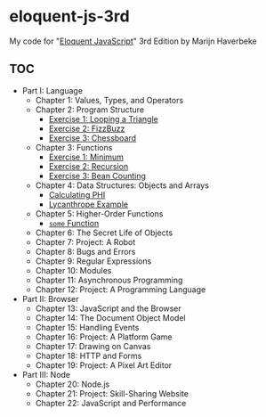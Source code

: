 # eloquent-js-3rd

My code for "[Eloquent JavaScript][1]" 3rd Edition by Marijn Haverbeke

## TOC

- Part I: Language
  - Chapter 1: Values, Types, and Operators
  - Chapter 2: Program Structure
    - [Exercise 1: Looping a Triangle](src/chapter01/looping_a_triangle.js)
    - [Exercise 2: FizzBuzz](src/chapter01/fizz_buzz.js)
    - [Exercise 3: Chessboard](src/chapter01/chessboard.js)
  - Chapter 3: Functions
    - [Exercise 1: Minimum](src/chapter03/minimum.js)
    - [Exercise 2: Recursion](src/chapter03/recursion.js)
    - [Exercise 3: Bean Counting](src/chapter03/bean_counting.js)
  - Chapter 4: Data Structures: Objects and Arrays
    - [Calculating PHI](src/chapter04/calculating_phi.js)
    - [Lycanthrope Example](src/chapter04/lycanthrope.js)
  - Chapter 5: Higher-Order Functions
    - [`some` Function](src/chapter05/some_function.js)
  - Chapter 6: The Secret Life of Objects
  - Chapter 7: Project: A Robot
  - Chapter 8: Bugs and Errors
  - Chapter 9: Regular Expressions
  - Chapter 10: Modules
  - Chapter 11: Asynchronous Programming
  - Chapter 12: Project: A Programming Language
- Part II: Browser
  - Chapter 13: JavaScript and the Browser
  - Chapter 14: The Document Object Model
  - Chapter 15: Handling Events
  - Chapter 16: Project: A Platform Game
  - Chapter 17: Drawing on Canvas
  - Chapter 18: HTTP and Forms
  - Chapter 19: Project: A Pixel Art Editor
- Part III: Node
  - Chapter 20: Node.js
  - Chapter 21: Project: Skill-Sharing Website
  - Chapter 22: JavaScript and Performance

[1]: https://eloquentjavascript.net/
